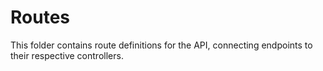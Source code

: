 # Routes

This folder contains route definitions for the API, connecting endpoints to their respective controllers.
